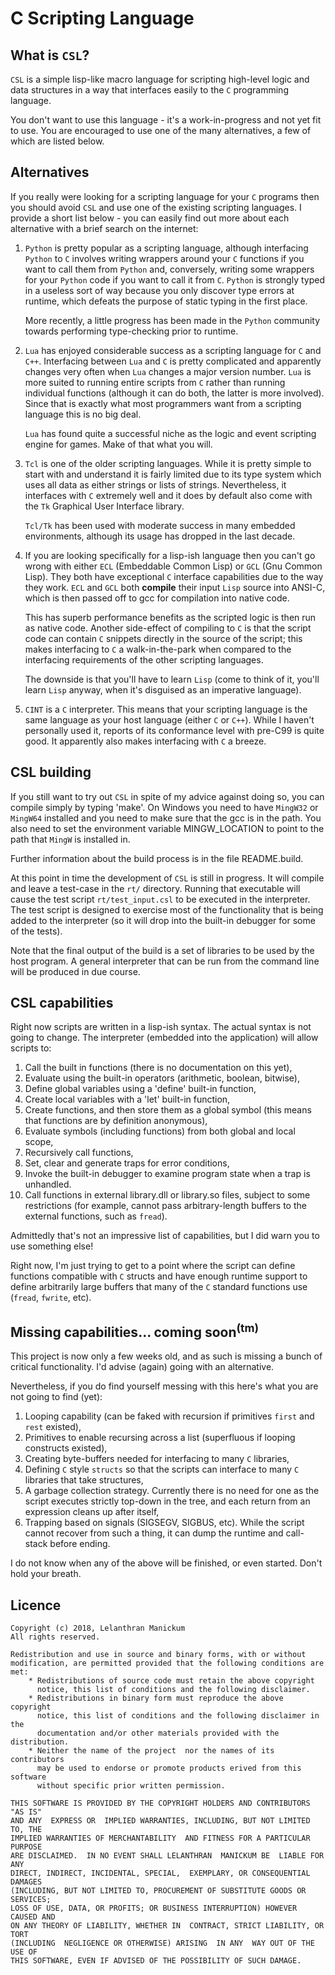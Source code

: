 # C Scripting Language
## What is `CSL`?
`CSL` is a simple lisp-like macro language for scripting high-level logic
and data structures in a way that interfaces easily to the `C` programming
language.

You don't want to use this language - it's a work-in-progress and not
yet fit to use. You are encouraged to use one of the many alternatives,
a few of which are listed below.

## Alternatives
If you really were looking for a scripting language for your `C` programs
then you should avoid `CSL` and use one of the existing scripting
languages. I provide a short list below - you can easily find out more
about each alternative with a brief search on the internet:

1. `Python` is pretty popular as a scripting language, although
   interfacing `Python` to `C` involves writing wrappers around your `C`
   functions if you want to call them from `Python` and, conversely, writing
   some wrappers for your `Python` code if you want to call it from `C`.
   `Python` is strongly typed in a useless sort of way because you only
   discover type errors at runtime, which defeats the purpose of static
   typing in the first place.

   More recently, a little progress has been made in the `Python` community
   towards performing type-checking prior to runtime.

1. `Lua` has enjoyed considerable success as a scripting language for `C`
   and `C++`. Interfacing between `Lua` and `C` is pretty complicated and
   apparently changes very often when `Lua` changes a major version
   number. `Lua` is more suited to running entire scripts from `C` rather
   than running individual functions (although it can do both, the latter
   is more involved). Since that is exactly what most programmers want
   from a scripting language this is no big deal.

   `Lua` has found quite a successful niche as the logic and event
   scripting engine for games. Make of that what you will.

1. `Tcl` is one of the older scripting languages. While it is pretty
   simple to start with and understand it is fairly limited due to its
   type system which uses all data as either strings or lists of strings.
   Nevertheless, it interfaces with `C` extremely well and it does by
   default also come with the `Tk` Graphical User Interface library.

   `Tcl/Tk` has been used with moderate success in many embedded environments,
   although its usage has dropped in the last decade.

1. If you are looking specifically for a lisp-ish language then you can't
   go wrong with either `ECL` (Embeddable Common Lisp) or `GCL` (Gnu
   Common Lisp). They both have exceptional `C` interface capabilities due
   to the way they work. `ECL` and `GCL` both **compile** their input `Lisp`
   source into ANSI-C, which is then passed off to gcc for compilation
   into native code.

   This has superb performance benefits as the scripted logic is then run
   as native code. Another side-effect of compiling to `C` is that the
   script code can contain `C` snippets directly in the source of the
   script; this makes interfacing to `C` a walk-in-the-park when compared
   to the interfacing requirements of the other scripting languages.

   The downside is that you'll have to learn `Lisp` (come to think of it,
   you'll learn `Lisp` anyway, when it's disguised as an imperative
   language).

1. `CINT` is a `C` interpreter. This means that your scripting language
   is the same language as your host language (either `C` or `C++`).
   While I haven't personally used it, reports of its conformance level
   with pre-C99 is quite good. It apparently also makes interfacing with
   `C` a breeze.


## CSL building
If you still want to try out `CSL` in spite of my advice against doing so,
you can compile simply by typing 'make'. On Windows you need to have
`MingW32` or `MingW64` installed and you need to make sure that the gcc is in
the path. You also need to set the environment variable MINGW_LOCATION to
point to the path that `MingW` is installed in.

Further information about the build process is in the file README.build.

At this point in time the development of `CSL` is still in progress. It
will compile and leave a test-case in the `rt/` directory. Running that
executable will cause the test script `rt/test_input.csl` to be executed in
the interpreter. The test script is designed to exercise most of the
functionality that is being added to the interpreter (so it will drop into
the built-in debugger for some of the tests).

Note that the final output of the build is a set of libraries to be used
by the host program. A general interpreter that can be run from the
command line will be produced in due course.

## CSL capabilities
Right now scripts are written in a lisp-ish syntax. The actual syntax is
not going to change. The interpreter (embedded into the application) will
allow scripts to:
1. Call the built in functions (there is no documentation on this yet),
1. Evaluate using the built-in operators (arithmetic, boolean, bitwise),
1. Define global variables using a 'define' built-in function,
1. Create local variables with a 'let' built-in function,
1. Create functions, and then store them as a global symbol (this means
   that functions are by definition anonymous),
1. Evaluate symbols (including functions) from both global and local
   scope,
1. Recursively call functions,
1. Set, clear and generate traps for error conditions,
1. Invoke the built-in debugger to examine program state when a trap is
   unhandled.
1. Call functions in external library.dll or library.so files, subject to
   some restrictions (for example, cannot pass arbitrary-length buffers to
   the external functions, such as `fread`).

Admittedly that's not an impressive list of capabilities, but I did warn
you to use something else!

Right now, I'm just trying to get to a point where the script can define
functions compatible with `C` structs and have enough runtime support to
define arbitrarily large buffers that many of the `C` standard functions
use (`fread`, `fwrite`, etc).

## Missing capabilities... coming soon<sup>(tm)</sup>
This project is now only a few weeks old, and as such is missing a bunch
of critical functionality. I'd advise (again) going with an alternative.

Nevertheless, if you do find yourself messing with this here's what you
are not going to find (yet):
1. Looping capability (can be faked with recursion if primitives `first`
   and `rest` existed),
1. Primitives to enable recursing across a list (superfluous if looping
   constructs existed),
1. Creating byte-buffers needed for interfacing to many `C` libraries,
1. Defining `C` style `structs` so that the scripts can interface to many
   `C` libraries that take structures,
1. A garbage collection strategy. Currently there is no need for one as
   the script executes strictly top-down in the tree, and each return from
   an expression cleans up after itself,
1. Trapping based on signals (SIGSEGV, SIGBUS, etc). While the script
   cannot recover from such a thing, it can dump the runtime and
   call-stack before ending.

I do not know when any of the above will be finished, or even started.
Don't hold your breath.

## Licence
```
Copyright (c) 2018, Lelanthran Manickum
All rights reserved.

Redistribution and use in source and binary forms, with or without
modification, are permitted provided that the following conditions are met:
    * Redistributions of source code must retain the above copyright
      notice, this list of conditions and the following disclaimer.
    * Redistributions in binary form must reproduce the above copyright
      notice, this list of conditions and the following disclaimer in the
      documentation and/or other materials provided with the distribution.
    * Neither the name of the project  nor the names of its contributors
      may be used to endorse or promote products erived from this software
      without specific prior written permission.

THIS SOFTWARE IS PROVIDED BY THE COPYRIGHT HOLDERS AND CONTRIBUTORS "AS IS"
AND ANY  EXPRESS OR  IMPLIED WARRANTIES, INCLUDING, BUT NOT LIMITED TO, THE
IMPLIED WARRANTIES OF MERCHANTABILITY  AND FITNESS FOR A PARTICULAR PURPOSE
ARE DISCLAIMED.  IN NO EVENT SHALL LELANTHRAN  MANICKUM BE  LIABLE FOR  ANY
DIRECT, INDIRECT, INCIDENTAL, SPECIAL,  EXEMPLARY, OR CONSEQUENTIAL DAMAGES
(INCLUDING, BUT NOT LIMITED TO, PROCUREMENT OF SUBSTITUTE GOODS OR SERVICES;
LOSS OF USE, DATA, OR PROFITS; OR BUSINESS INTERRUPTION) HOWEVER CAUSED AND
ON ANY THEORY OF LIABILITY, WHETHER IN  CONTRACT, STRICT LIABILITY, OR TORT
(INCLUDING  NEGLIGENCE OR OTHERWISE) ARISING  IN ANY  WAY OUT OF THE USE OF
THIS SOFTWARE, EVEN IF ADVISED OF THE POSSIBILITY OF SUCH DAMAGE.
```
